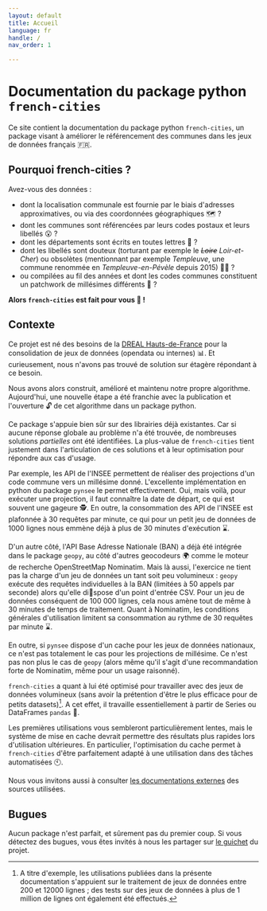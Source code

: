 ```yaml
---
layout: default
title: Accueil
language: fr
handle: /
nav_order: 1

---
```


# Documentation du package python `french-cities`

Ce site contient la documentation du package python `french-cities`,
un package visant à améliorer le référencement des communes dans les jeux
de données français 🇫🇷.

## Pourquoi french-cities ?

Avez-vous des données :
* dont la localisation communale est fournie par le biais d'adresses 
approximatives, ou via des coordonnées géographiques 🗺️ ?
* dont les communes sont référencées par leurs codes postaux et 
leurs libellés 😮 ? 
* dont les départements sont écrits en toutes lettres 🔡 ?
* dont les libellés sont douteux (torturant par exemple 
le _<del>Loire</del> Loir-et-Cher_) ou obsolètes (mentionnant
par exemple _Templeuve_, une commune renommée en 
 _Templeuve-en-Pévèle_ depuis 2015) 🤦‍♂️ ?
* ou compilées au fil des années et dont les codes communes
constituent un patchwork de millésimes différents 🤯 ?

**Alors `french-cities` est fait pour vous 🫵 !**

## Contexte

Ce projet est né des besoins de la 
[DREAL Hauts-de-France](https://www.hauts-de-france.developpement-durable.gouv.fr/) 
pour la consolidation de jeux de données (opendata ou internes) 📊.
Et curieusement, nous n'avons pas trouvé de solution sur étagère
répondant à ce besoin.

Nous avons alors construit, amélioré et maintenu notre propre algorithme.
Aujourd'hui, une nouvelle étape a été franchie avec la publication et
l'ouverture 🔓 de cet algorithme dans un package python.

Ce package s'appuie bien sûr sur des librairies déjà existantes.
Car si aucune réponse globale au problème n'a été trouvée, 
de nombreuses solutions *partielles* ont été identifiées. La plus-value
de `french-cities` tient justement dans l'articulation de ces
solutions et à leur optimisation pour répondre aux cas d'usage.

Par exemple, les API de l'INSEE permettent de réaliser des projections
d'un code commune vers un millésime donné. L'excellente implémentation
en python du package `pynsee` le permet effectivement.
Oui, mais voilà, pour 
exécuter une projection, il faut connaître la date de départ, ce qui
est souvent une gageure 🕵️. En outre, la consommation des API de l'INSEE
est plafonnée à 30 requêtes par minute, ce qui pour un petit jeu
de données de 1000 lignes nous emmène déjà à plus de 30 minutes
d'exécution ⌛.

D'un autre côté, l'API Base Adresse Nationale (BAN) a déjà été
intégrée dans le package `geopy`, au côté d'autres geocodeurs 🌍 comme
le moteur de recherche OpenStreetMap Nominatim.
Mais là aussi, l'exercice ne tient pas la charge d'un jeu de données
un tant soit peu volumineux : `geopy` exécute des requêtes individuelles
à la BAN (limitées à 50 appels par seconde) alors qu'elle dispose 
d'un point d'entrée CSV. Pour un jeu de données conséquent de 100 000 lignes, 
cela nous amène tout de même à 30 minutes de temps de traitement.
Quant à Nominatim, les conditions générales d'utilisation limitent 
sa consommation au rythme de 30 requêtes par minute ⌛.

En outre, si `pynsee` dispose d'un cache pour les jeux de données
nationaux, ce n'est pas totalement le cas pour les projections de millésime.
Ce n'est pas non plus le cas de `geopy` (alors même qu'il s'agit d'une
recommandation forte de Nominatim, même pour un usage raisonné).

`french-cities` a quant à lui été optimisé pour travailler avec des
jeux de données volumineux (sans avoir la prétention d'être le plus
efficace pour de petits datasets)[^1]. A cet effet, il
travaille essentiellement à partir de Series ou DataFrames `pandas` 🐼.

[^1]:A titre d'exemple, les utilisations publiées dans la présente
    documentation s'appuient sur le traitement de jeux de données
    entre 200 et 12000 lignes ; des tests sur des jeux de données à plus de 
    1 million de lignes ont également été effectués.

Les premières utilisations vous sembleront particulièrement lentes,
mais le système de mise en cache devrait permettre des résultats
plus rapides lors d'utilisation ultérieures.
En particulier, l'optimisation du cache permet à `french-cities`
d'être parfaitement adapté à une utilisation
dans des tâches automatisées 🕙.

Nous vous invitons aussi à consulter [les documentations externes](./external_doc)
des sources utilisées.

## Bugues

Aucun package n'est parfait, et sûrement pas du premier coup.
Si vous détectez des bugues, vous êtes invités à nous les partager
sur [le guichet](https://github.com/tgrandje/french-cities/issues)
du projet.